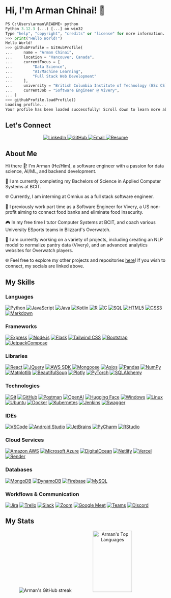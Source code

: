 # Hi, I'm Arman Chinai! 👋

```python
PS C:\Users\arman\README> python
Python 3.12.3 (...) [...] on win32
Type "help", "copyright", "credits" or "license" for more information.
>>> print("Hello World!")
Hello World!
>>> githubProfile = GitHubProfile(
...     name = "Arman Chinai",
...     location = "Vancouver, Canada",
...     currentFocus = [
...         "Data Science",
...         "AI/Machine Learning",
...         "Full Stack Web Development"
...     ],
...     university = "British Columbia Institute of Technology (BSc CS)",
...     currentJob = "Software Engineer @ Vivery",
... )
>>> githubProfile.loadProfile()
Loading profile...
Your profile has been loaded successfully! Scroll down to learn more about me.
```

<!-- SOCIALS -->

## Let's Connect

<!-- Align Center -->
<p align="center">
    <!-- LinkedIn -->
    <a href="https://www.linkedin.com/in/armanchinai/" target="_blank">
        <img src="https://img.shields.io/badge/LinkedIn-0077B5?style=for-the-badge&logo=linkedin&logoColor=white" alt="LinkedIn">
    </a>
    <!-- GitHub -->
    <a href="https://www.github.com/ChinaiArman">
        <img src="https://img.shields.io/badge/GitHub-181717?style=for-the-badge&logo=github&logoColor=white" alt="GitHub">
    </a>
    <!-- Email -->
    <a href="mailto:chinaiarman@gmail.com">
        <img src="https://img.shields.io/badge/Email-D14836?style=for-the-badge&logo=gmail&logoColor=white" alt="Email">
    </a>
    <!-- Resume -->
    <a href="https://drive.google.com/file/d/1wXxB1S-IMRh1rl_d2OXwuWumDsPIT15N/view?usp=sharing" target="_blank">
        <img src="https://img.shields.io/badge/Resume-4285F4?style=for-the-badge&logo=google-drive&logoColor=white" alt="Resume">
    </a>
</p>

<!-- ABOUT ME -->

## About Me

Hi there 👋! I'm Arman (He/Him), a software engineer with a passion for data science, AI/ML, and backend development.

📖 I am currently completing my Bachelors of Science in Applied Computer Systems at BCIT.

🌐 Currently, I am interning at Omniux as a full stack software engineer.

🌱 I previously work part time as a Software Engineer for Vivery, a US non-profit aiming to connect food banks and eliminate food insecurity.

🎮 In my free time I tutor Computer Systems at BCIT, and coach various University ESports teams in Blizzard's Overwatch.

🔭 I am currently working on a variety of projects, including creating an NLP model to normalize pantry data (Vivery), and an advanced analytics websites for Overwatch players.

🌐 Feel free to explore my other projects and repositories <a href="https://github.com/ChinaiArman?tab=repositories&q=&type=&language=&sort=stargazers"> here</a>! If you wish to connect, my socials are linked above.

<!-- SKILLS -->

## My Skills

### Languages

[![Python](https://img.shields.io/badge/-Python-3776AB?style=for-the-badge&logo=python&logoColor=white)](https://www.python.org/)
[![JavaScript](https://img.shields.io/badge/-JavaScript-F7DF1E?style=for-the-badge&logo=javascript&logoColor=black)](https://www.javascript.com/)
[![Java](https://img.shields.io/badge/java-%23ED8B00.svg?style=for-the-badge&logo=openjdk&logoColor=white)](https://www.java.com/)
[![Kotlin](https://img.shields.io/badge/-Kotlin-0095D5?style=for-the-badge&logo=kotlin&logoColor=white)](https://kotlinlang.org/)
[![R](https://img.shields.io/badge/-R-276DC3?style=for-the-badge&logo=r&logoColor=white)](https://www.r-project.org/)
[![C](https://img.shields.io/badge/-C-A8B9CC?style=for-the-badge&logo=c&logoColor=white)](https://www.cprogramming.com/)
[![SQL](https://img.shields.io/badge/-SQL-4479A1?style=for-the-badge&logo=postgresql&logoColor=white)](https://www.postgresql.org/)
[![HTML5](https://img.shields.io/badge/-HTML5-E34F26?style=for-the-badge&logo=html5&logoColor=white)](https://developer.mozilla.org/en-US/docs/Web/Guide/HTML/HTML5)
[![CSS3](https://img.shields.io/badge/-CSS3-1572B6?style=for-the-badge&logo=css3&logoColor=white)](https://developer.mozilla.org/en-US/docs/Web/CSS)
[![Markdown](https://img.shields.io/badge/-Markdown-000000?style=for-the-badge&logo=markdown&logoColor=white)](https://www.markdownguide.org/)

### Frameworks

[![Express](https://img.shields.io/badge/express.js-%23404d59.svg?style=for-the-badge&logo=express&logoColor=%2361DAFB)](https://expressjs.com/)
[![Node.js](https://img.shields.io/badge/-Node.js-339933?style=for-the-badge&logo=node.js&logoColor=white)](https://nodejs.org/)
[![Flask](https://img.shields.io/badge/-Flask-000000?style=for-the-badge&logo=flask&logoColor=white)](https://flask.palletsprojects.com/)
[![Tailwind CSS](https://img.shields.io/badge/-Tailwind_CSS-38B2AC?style=for-the-badge&logo=tailwind-css&logoColor=white)](https://tailwindcss.com/)
[![Bootstrap](https://img.shields.io/badge/-Bootstrap-7952B3?style=for-the-badge&logo=bootstrap&logoColor=white)](https://getbootstrap.com/)
[![JetpackCompose](https://img.shields.io/badge/-Jetpack_Compose-6200EE?style=for-the-badge&logo=android&logoColor=white)](https://developer.android.com/jetpack/compose)

### Libraries

[![React](https://img.shields.io/badge/-React-61DAFB?style=for-the-badge&logo=react&logoColor=white)](https://reactjs.org/)
[![JQuery](https://img.shields.io/badge/-JQuery-0769AD?style=for-the-badge&logo=jquery&logoColor=white)](https://jquery.com/)
[![AWS SDK](https://img.shields.io/badge/-AWS_SDK-232F3E?style=for-the-badge&logo=amazon-aws&logoColor=white)](https://aws.amazon.com/sdk-for-java/)
[![Mongoose](https://img.shields.io/badge/-Mongoose-47A248?style=for-the-badge&logo=mongoose&logoColor=white)](https://mongoosejs.com/)
[![Axios](https://img.shields.io/badge/-Axios-56A7F2?style=for-the-badge&logo=axios&logoColor=white)](https://axios-http.com/)
[![Pandas](https://img.shields.io/badge/-Pandas-150458?style=for-the-badge&logo=pandas&logoColor=white)](https://pandas.pydata.org/)
[![NumPy](https://img.shields.io/badge/-NumPy-013243?style=for-the-badge&logo=numpy&logoColor=white)](https://numpy.org/)
[![Matplotlib](https://img.shields.io/badge/-Matplotlib-11557C?style=for-the-badge&logo=matplotlib&logoColor=white)](https://matplotlib.org/)
[![BeautifulSoup](https://img.shields.io/badge/-BeautifulSoup-311C87?style=for-the-badge&logo=beautifulsoup&logoColor=white)](https://www.crummy.com/software/BeautifulSoup/bs4/doc/)
[![Plotly](https://img.shields.io/badge/-Plotly-3F4F75?style=for-the-badge&logo=plotly&logoColor=white)](https://plotly.com/)
[![PyTorch](https://img.shields.io/badge/-PyTorch-EE4C2C?style=for-the-badge&logo=pytorch&logoColor=white)](https://pytorch.org/)
[![SQLAlchemy](https://img.shields.io/badge/-SQLAlchemy-333333?style=for-the-badge&logo=sqlalchemy&logoColor=white)](https://www.sqlalchemy.org/)

### Technologies

[![Git](https://img.shields.io/badge/-Git-F05032?style=for-the-badge&logo=git&logoColor=white)](https://git-scm.com/)
[![GitHub](https://img.shields.io/badge/-GitHub-181717?style=for-the-badge&logo=github&logoColor=white)](https://github.com/)
[![Postman](https://img.shields.io/badge/-Postman-FF6C37?style=for-the-badge&logo=postman&logoColor=white)](https://www.postman.com/)
[![OpenAI](https://img.shields.io/badge/OpenAI-412991?logo=openai&logoColor=fff&style=for-the-badge)](https://www.openai.com/)
[![Hugging Face](https://img.shields.io/badge/Hugging%20Face-FFD166?logo=huggingface&logoColor=fff&style=for-the-badge)](https://huggingface.co/)
[![Windows](https://img.shields.io/badge/-Windows-0078D6?style=for-the-badge&logo=windows&logoColor=white)](https://www.microsoft.com/en-ca/windows)
[![Linux](https://img.shields.io/badge/-Linux-FCC624?style=for-the-badge&logo=linux&logoColor=black)](https://www.linux.org/)
[![Ubuntu](https://img.shields.io/badge/-Ubuntu-E95420?style=for-the-badge&logo=ubuntu&logoColor=white)](https://ubuntu.com/)
[![Docker](https://img.shields.io/badge/-Docker-2496ED?style=for-the-badge&logo=docker&logoColor=white)](https://www.docker.com/)
[![Kubernetes](https://img.shields.io/badge/-Kubernetes-326CE5?style=for-the-badge&logo=kubernetes&logoColor=white)](https://kubernetes.io/)
[![Jenkins](https://img.shields.io/badge/-Jenkins-D24939?style=for-the-badge&logo=jenkins&logoColor=white)](https://www.jenkins.io/)
[![Swagger](https://img.shields.io/badge/Swagger-85C1AE?style=for-the-badge&logo=swagger&logoColor=white)](https://swagger.io/)

### IDEs

[![VSCode](https://img.shields.io/badge/-VSCode-007ACC?style=for-the-badge&logo=visual-studio-code&logoColor=white)](https://code.visualstudio.com/)
[![Android Studio](https://img.shields.io/badge/-Android_Studio-3DDC84?style=for-the-badge&logo=android-studio&logoColor=white)](https://developer.android.com/studio)
[![JetBrains](https://img.shields.io/badge/-JetBrains-000000?style=for-the-badge&logo=jetbrains&logoColor=white)](https://www.jetbrains.com/)
[![PyCharm](https://img.shields.io/badge/-PyCharm-000000?style=for-the-badge&logo=pycharm&logoColor=white)](https://www.jetbrains.com/pycharm/)
[![RStudio](https://img.shields.io/badge/-RStudio-75AADB?style=for-the-badge&logo=rstudio&logoColor=white)](https://rstudio.com/)

### Cloud Services

[![Amazon AWS](https://img.shields.io/badge/Amazon%20AWS-232F3E?logo=amazonaws&logoColor=fff&style=for-the-badge)](https://aws.amazon.com/)
[![Microsoft Azure](https://img.shields.io/badge/-Microsoft_Azure-0089D6?style=for-the-badge&logo=microsoft-azure&logoColor=white)](https://azure.microsoft.com/)
[![DigitalOcean](https://img.shields.io/badge/-DigitalOcean-0080FF?style=for-the-badge&logo=digitalocean&logoColor=white)](https://www.digitalocean.com/)
[![Netlify](https://img.shields.io/badge/-Netlify-00C7B7?style=for-the-badge&logo=netlify&logoColor=white)](https://www.netlify.com/)
[![Vercel](https://img.shields.io/badge/-Vercel-000000?style=for-the-badge&logo=vercel&logoColor=white)](https://vercel.com/)
[![Render](https://img.shields.io/badge/-Render-333333?style=for-the-badge&logo=render&logoColor=white)](https://render.com/)

### Databases

[![MongoDB](https://img.shields.io/badge/-MongoDB-47A248?style=for-the-badge&logo=mongodb&logoColor=white)](https://www.mongodb.com/)
[![DynamoDB](https://img.shields.io/badge/-DynamoDB-4053D6?style=for-the-badge&logo=amazon-dynamodb&logoColor=white)](https://aws.amazon.com/dynamodb/)
[![Firebase](https://img.shields.io/badge/-Firebase-FFCA28?style=for-the-badge&logo=firebase&logoColor=white)](https://firebase.google.com/)
[![MySQL](https://img.shields.io/badge/-MySQL-4479A1?style=for-the-badge&logo=mysql&logoColor=white)](https://www.mysql.com/)

### Workflows & Communication

[![Jira](https://img.shields.io/badge/-Jira-0052CC?style=for-the-badge&logo=jira&logoColor=white)](https://www.atlassian.com/software/jira)
[![Trello](https://img.shields.io/badge/-Trello-0079BF?style=for-the-badge&logo=trello&logoColor=white)](https://trello.com/)
[![Slack](https://img.shields.io/badge/-Slack-4A154B?style=for-the-badge&logo=slack&logoColor=white)](https://slack.com/)
[![Zoom](https://img.shields.io/badge/-Zoom-2D8CFF?style=for-the-badge&logo=zoom&logoColor=white)](https://zoom.us/)
[![Google Meet](https://img.shields.io/badge/-Google_Meet-32A350?style=for-the-badge&logo=google-meet&logoColor=white)](https://meet.google.com/)
[![Teams](https://img.shields.io/badge/-Teams-6264A7?style=for-the-badge&logo=microsoft-teams&logoColor=white)](https://www.microsoft.com/en-ca/microsoft-365/microsoft-teams/group-chat-software)
[![Discord](https://img.shields.io/badge/-Discord-5865F2?style=for-the-badge&logo=discord&logoColor=white)](https://discord.com/)

<!-- MY STATS -->

## My Stats

<div align="center">
  <img src="https://github-readme-streak-stats.herokuapp.com/?user=ChinaiArman" alt="Arman's GitHub streak"/>
  <img alt="Arman's Top Languages" src="https://denvercoder1-github-readme-stats.vercel.app/api/top-langs/?username=ChinaiArman&langs_count=8&layout=compact" height="192px" width="49.5%"/>
</div>